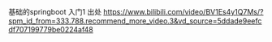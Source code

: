 基础的springboot 入门1
出处 https://www.bilibili.com/video/BV1Es4y1Q7Ms/?spm_id_from=333.788.recommend_more_video.3&vd_source=5ddade9eefcdf707199779be0224af48
